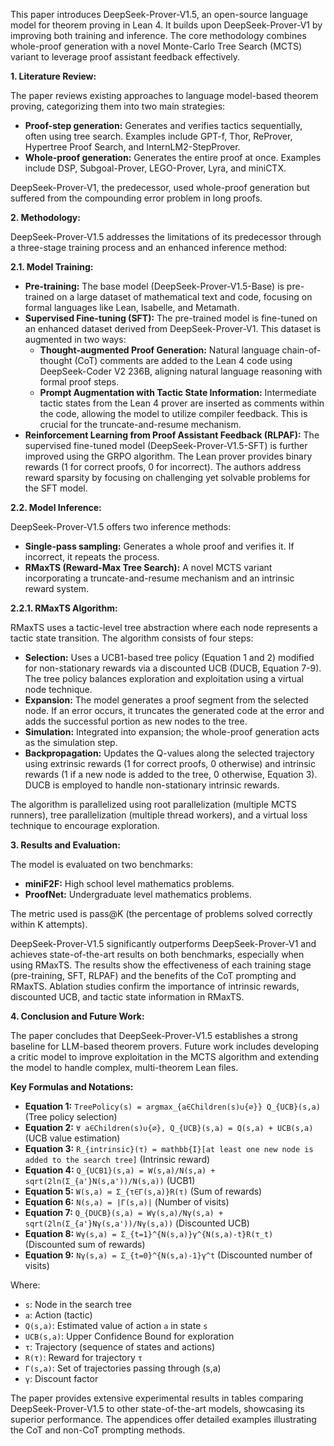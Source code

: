 This paper introduces DeepSeek-Prover-V1.5, an open-source language model for theorem proving in Lean 4.  It builds upon DeepSeek-Prover-V1 by improving both training and inference. The core methodology combines whole-proof generation with a novel Monte-Carlo Tree Search (MCTS) variant to leverage proof assistant feedback effectively.

**1. Literature Review:**

The paper reviews existing approaches to language model-based theorem proving, categorizing them into two main strategies:

* **Proof-step generation:**  Generates and verifies tactics sequentially, often using tree search. Examples include GPT-f, Thor, ReProver, Hypertree Proof Search, and InternLM2-StepProver.
* **Whole-proof generation:** Generates the entire proof at once. Examples include DSP, Subgoal-Prover, LEGO-Prover, Lyra, and miniCTX.

DeepSeek-Prover-V1, the predecessor, used whole-proof generation but suffered from the compounding error problem in long proofs.

**2. Methodology:**

DeepSeek-Prover-V1.5 addresses the limitations of its predecessor through a three-stage training process and an enhanced inference method:

**2.1. Model Training:**

* **Pre-training:** The base model (DeepSeek-Prover-V1.5-Base) is pre-trained on a large dataset of mathematical text and code, focusing on formal languages like Lean, Isabelle, and Metamath.
* **Supervised Fine-tuning (SFT):**  The pre-trained model is fine-tuned on an enhanced dataset derived from DeepSeek-Prover-V1.  This dataset is augmented in two ways:
    * **Thought-augmented Proof Generation:**  Natural language chain-of-thought (CoT) comments are added to the Lean 4 code using DeepSeek-Coder V2 236B, aligning natural language reasoning with formal proof steps.
    * **Prompt Augmentation with Tactic State Information:** Intermediate tactic states from the Lean 4 prover are inserted as comments within the code, allowing the model to utilize compiler feedback.  This is crucial for the truncate-and-resume mechanism.
* **Reinforcement Learning from Proof Assistant Feedback (RLPAF):** The supervised fine-tuned model (DeepSeek-Prover-V1.5-SFT) is further improved using the GRPO algorithm. The Lean prover provides binary rewards (1 for correct proofs, 0 for incorrect).  The authors address reward sparsity by focusing on challenging yet solvable problems for the SFT model.

**2.2. Model Inference:**

DeepSeek-Prover-V1.5 offers two inference methods:

* **Single-pass sampling:** Generates a whole proof and verifies it.  If incorrect, it repeats the process.
* **RMaxTS (Reward-Max Tree Search):** A novel MCTS variant incorporating a truncate-and-resume mechanism and an intrinsic reward system.

**2.2.1. RMaxTS Algorithm:**

RMaxTS uses a tactic-level tree abstraction where each node represents a tactic state transition. The algorithm consists of four steps:

* **Selection:** Uses a UCB1-based tree policy (Equation 1 and 2) modified for non-stationary rewards via a discounted UCB (DUCB, Equation 7-9).  The tree policy balances exploration and exploitation using a virtual node technique.
* **Expansion:** The model generates a proof segment from the selected node. If an error occurs, it truncates the generated code at the error and adds the successful portion as new nodes to the tree.
* **Simulation:** Integrated into expansion; the whole-proof generation acts as the simulation step.
* **Backpropagation:** Updates the Q-values along the selected trajectory using extrinsic rewards (1 for correct proofs, 0 otherwise) and intrinsic rewards (1 if a new node is added to the tree, 0 otherwise, Equation 3).  DUCB is employed to handle non-stationary intrinsic rewards.

The algorithm is parallelized using root parallelization (multiple MCTS runners), tree parallelization (multiple thread workers), and a virtual loss technique to encourage exploration.

**3. Results and Evaluation:**

The model is evaluated on two benchmarks:

* **miniF2F:** High school level mathematics problems.
* **ProofNet:** Undergraduate level mathematics problems.

The metric used is pass@K (the percentage of problems solved correctly within K attempts).

DeepSeek-Prover-V1.5 significantly outperforms DeepSeek-Prover-V1 and achieves state-of-the-art results on both benchmarks, especially when using RMaxTS.  The results show the effectiveness of each training stage (pre-training, SFT, RLPAF) and the benefits of the CoT prompting and RMaxTS.  Ablation studies confirm the importance of intrinsic rewards, discounted UCB, and tactic state information in RMaxTS.

**4. Conclusion and Future Work:**

The paper concludes that DeepSeek-Prover-V1.5 establishes a strong baseline for LLM-based theorem provers. Future work includes developing a critic model to improve exploitation in the MCTS algorithm and extending the model to handle complex, multi-theorem Lean files.


**Key Formulas and Notations:**

* **Equation 1:** `TreePolicy(s) = argmax_{a∈Children(s)∪{∅}} Q_{UCB}(s,a)`  (Tree policy selection)
* **Equation 2:** `∀ a∈Children(s)∪{∅}, Q_{UCB}(s,a) = Q(s,a) + UCB(s,a)` (UCB value estimation)
* **Equation 3:** `R_{intrinsic}(τ) = mathbb{I}[at least one new node is added to the search tree]` (Intrinsic reward)
* **Equation 4:** `Q_{UCB1}(s,a) = W(s,a)/N(s,a) + sqrt(2ln(Σ_{a'}N(s,a'))/N(s,a))` (UCB1)
* **Equation 5:** `W(s,a) = Σ_{τ∈Γ(s,a)}R(τ)` (Sum of rewards)
* **Equation 6:** `N(s,a) = |Γ(s,a)|` (Number of visits)
* **Equation 7:** `Q_{DUCB}(s,a) = Wγ(s,a)/Nγ(s,a) + sqrt(2ln(Σ_{a'}Nγ(s,a'))/Nγ(s,a))` (Discounted UCB)
* **Equation 8:** `Wγ(s,a) = Σ_{t=1}^{N(s,a)}γ^{N(s,a)-t}R(τ_t)` (Discounted sum of rewards)
* **Equation 9:** `Nγ(s,a) = Σ_{t=0}^{N(s,a)-1}γ^t` (Discounted number of visits)

Where:

* `s`:  Node in the search tree
* `a`: Action (tactic)
* `Q(s,a)`: Estimated value of action `a` in state `s`
* `UCB(s,a)`: Upper Confidence Bound for exploration
* `τ`: Trajectory (sequence of states and actions)
* `R(τ)`: Reward for trajectory `τ`
* `Γ(s,a)`: Set of trajectories passing through (s,a)
* `γ`: Discount factor


The paper provides extensive experimental results in tables comparing DeepSeek-Prover-V1.5 to other state-of-the-art models, showcasing its superior performance.  The appendices offer detailed examples illustrating the CoT and non-CoT prompting methods.
